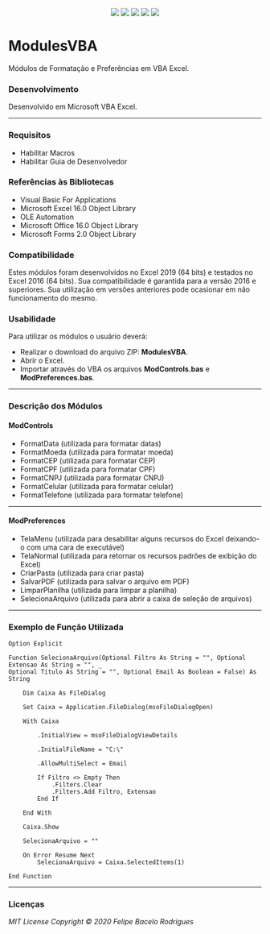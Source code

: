 <p align="center">
<a href= "https://img.shields.io/github/repo-size/felipebacelo/ModulesVBA?style=for-the-badge"><img src="https://img.shields.io/github/repo-size/felipebacelo/ModulesVBA?style=for-the-badge"/></a>
<a href= "https://img.shields.io/github/languages/count/felipebacelo/ModulesVBA?style=for-the-badge"><img src="https://img.shields.io/github/languages/count/felipebacelo/ModulesVBA?style=for-the-badge"/></a>
<a href= "https://img.shields.io/github/forks/felipebacelo/ModulesVBA?style=for-the-badge"><img src="https://img.shields.io/github/forks/felipebacelo/ModulesVBA?style=for-the-badge"/></a>
<a href= "https://img.shields.io/bitbucket/pr-raw/felipebacelo/ModulesVBA?style=for-the-badge"><img src="https://img.shields.io/bitbucket/pr-raw/felipebacelo/ModulesVBA?style=for-the-badge"/></a>
<a href= "https://img.shields.io/bitbucket/issues/felipebacelo/ModulesVBA?style=for-the-badge"><img src="https://img.shields.io/bitbucket/issues/felipebacelo/ModulesVBA?style=for-the-badge"/></a>
</p>

# ModulesVBA

Módulos de Formatação e Preferências em VBA Excel.

### Desenvolvimento

Desenvolvido em Microsoft VBA Excel.
***
### Requisitos

* Habilitar Macros
* Habilitar Guia de Desenvolvedor

### Referências às Bibliotecas

* Visual Basic For Applications
* Microsoft Excel 16.0 Object Library
* OLE Automation
* Microsoft Office 16.0 Object Library
* Microsoft Forms 2.0 Object Library

### Compatibilidade

Estes módulos foram desenvolvidos no Excel 2019 (64 bits) e testados no Excel 2016 (64 bits). Sua compatibilidade é garantida para a versão 2016 e superiores. Sua utilização em versões anteriores pode ocasionar em não funcionamento do mesmo.

### Usabilidade

Para utilizar os módulos o usuário deverá:

* Realizar o download do arquivo ZIP: __ModulesVBA__.
* Abrir o Excel.
* Importar através do VBA os arquivos __ModControls.bas__ e __ModPreferences.bas__.
***

### Descrição dos Módulos

#### ModControls

* FormatData (utilizada para formatar datas)
* FormatMoeda (utilizada para formatar moeda)
* FormatCEP (utilizada para formatar CEP)
* FormatCPF (utilizada para formatar CPF)
* FormatCNPJ (utilizada para formatar CNPJ)
* FormatCelular (utilizada para formatar celular)
* FormatTelefone (utilizada para formatar telefone)
***

#### ModPreferences

* TelaMenu (utilizada para desabilitar alguns recursos do Excel deixando-o com uma cara de executável)
* TelaNormal (utilizada para retornar os recursos padrões de exibição do Excel)
* CriarPasta (utilizada para criar pasta)
* SalvarPDF (utilizada para salvar o arquivo em PDF)
* LimparPlanilha (utilizada para limpar a planilha)
* SelecionaArquivo (utilizada para abrir a caixa de seleção de arquivos)
***

### Exemplo de Função Utilizada

```vba
Option Explicit

Function SelecionaArquivo(Optional Filtro As String = "", Optional Extensao As String = "", _
Optional Titulo As String = "", Optional Email As Boolean = False) As String
    
    Dim Caixa As FileDialog
    
    Set Caixa = Application.FileDialog(msoFileDialogOpen)
    
    With Caixa
        
        .InitialView = msoFileDialogViewDetails
        
        .InitialFileName = "C:\"
        
        .AllowMultiSelect = Email
        
        If Filtro <> Empty Then
            .Filters.Clear
            .Filters.Add Filtro, Extensao
        End If
        
    End With
    
    Caixa.Show
    
    SelecionaArquivo = ""
    
    On Error Resume Next
        SelecionaArquivo = Caixa.SelectedItems(1)
    
End Function
```

***
### Licenças

_MIT License_
_Copyright   ©   2020 Felipe Bacelo Rodrigues_
